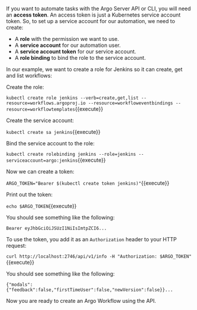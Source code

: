 If you want to automate tasks with the Argo Server API or CLI, you will need an **access token**. An access token is
just a Kubernetes service account token. So, to set up a service account for our automation, we need to create:

* A **role** with the permission we want to use.
* A **service account** for our automation user.
* A **service account token** for our service account.
* A **role binding** to bind the role to the service account.

In our example, we want to create a role for Jenkins so it can create, get and list workflows:

Create the role:

`kubectl create role jenkins --verb=create,get,list --resource=workflows.argoproj.io --resource=workfloweventbindings --resource=workflowtemplates`{{execute}}

Create the service account:

`kubectl create sa jenkins`{{execute}}

Bind the service account to the role:

`kubectl create rolebinding jenkins --role=jenkins --serviceaccount=argo:jenkins`{{execute}}

Now we can create a token:

`ARGO_TOKEN="Bearer $(kubectl create token jenkins)"`{{execute}}

Print out the token:

`echo $ARGO_TOKEN`{{execute}}

You should see something like the following:

```
Bearer eyJhbGciOiJSUzI1NiIsImtpZCI6...
```

To use the token, you add it as an `Authorization` header to your HTTP request:

`curl http://localhost:2746/api/v1/info -H "Authorization: $ARGO_TOKEN"`{{execute}}

You should see something like the following:

```
{"modals":{"feedback":false,"firstTimeUser":false,"newVersion":false}}...
```

Now you are ready to create an Argo Workflow using the API.
